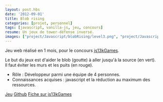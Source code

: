 ```yaml
---
layout: post.hbs
date: '2012-09-01'
title: Blob rising
categories: [projet, personnel]
tags: [javascript, vanilla-js, jeu, concours]
resume: Un jeux de tower-défense inversé.
images: ["project/Javascript/blobRising/level3.png", "project/Javascript/blobRising/regles.png", "project/Javascript/blobRising/level1.png"]
---
```

Jeu web réalisé en 1 mois, pour le concours <a href="http://js13kgames.com" target="_blank">js13kGames</a>.

Le but du jeux est d'aider le blob (goutte) à aller jusqu'à la source (en vert). Il faut éviter les murs et les puits (en rouge).

* Rôle : Développeur parmi une équipe de 4 personnes.
* Connaissances acquises : javascript et la réduction au maximum des ressources.

<div class="container-link">
  <a href="http://js13kgames.com/games/blobrising/index.html" target="_blank">Jeu</a>
  <a href="https://github.com/Froggies/BlobRising" target="_blank">Github</a>
  <a href="http://js13kgames.com/entries/blobrising/" target="_blank">Fiche sur js13kGames</a>
</div>
